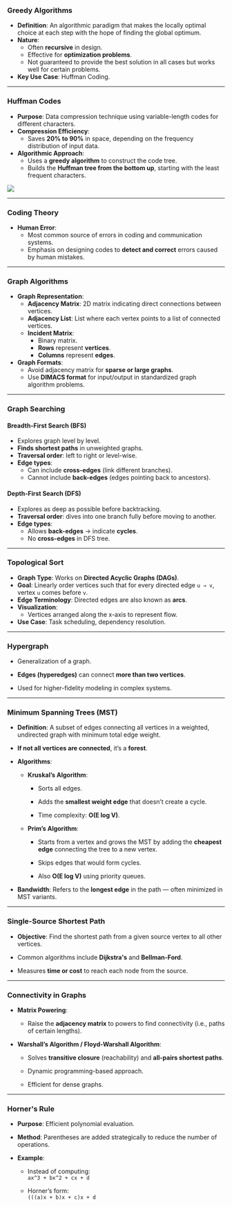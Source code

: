 ### **Greedy Algorithms**
- **Definition**: An algorithmic paradigm that makes the locally optimal choice at each step with the hope of finding the global optimum.
- **Nature**:
    - Often **recursive** in design.
    - Effective for **optimization problems**.
    - Not guaranteed to provide the best solution in all cases but works well for certain problems.
- **Key Use Case**: Huffman Coding.

---

### **Huffman Codes**
- **Purpose**: Data compression technique using variable-length codes for different characters.
- **Compression Efficiency**:
    - Saves **20% to 90%** in space, depending on the frequency distribution of input data.
- **Algorithmic Approach**:
    - Uses a **greedy algorithm** to construct the code tree.
    - Builds the **Huffman tree from the bottom up**, starting with the least frequent characters.

![](https://lh7-rt.googleusercontent.com/docsz/AD_4nXcq9taKYm5fSpzVl2YOAI7M24OwPxZD7kyb0-nKGBHtp2aTVL8_PvFZ2bHE-DD8HbU9bBZFS2xMTdoiKu5j6w23UiFa_ROlgx_ct6MyytjqzTvV8XF2kIpTbvlqrECFksGSNhIY_g?key=TeciyFeZkxkinNHwAGspCOdl)

---

### **Coding Theory**

- **Human Error**:
    - Most common source of errors in coding and communication systems.
    - Emphasis on designing codes to **detect and correct** errors caused by human mistakes.

---

### **Graph Algorithms**
- **Graph Representation**:
    - **Adjacency Matrix**: 2D matrix indicating direct connections between vertices.
    - **Adjacency List**: List where each vertex points to a list of connected vertices.
    - **Incident Matrix**:
        - Binary matrix.
        - **Rows** represent **vertices**.
        - **Columns** represent **edges**.
- **Graph Formats**:
    - Avoid adjacency matrix for **sparse or large graphs**.
    - Use **DIMACS format** for input/output in standardized graph algorithm problems.

---

### **Graph Searching**

#### **Breadth-First Search (BFS)**
- Explores graph level by level.
- **Finds shortest paths** in unweighted graphs.
- **Traversal order**: left to right or level-wise.
- **Edge types**:
    - Can include **cross-edges** (link different branches).
    - Cannot include **back-edges** (edges pointing back to ancestors).
#### **Depth-First Search (DFS)**
- Explores as deep as possible before backtracking.
- **Traversal order**: dives into one branch fully before moving to another.
- **Edge types**:
    - Allows **back-edges** → indicate **cycles**.
    - No **cross-edges** in DFS tree.

---

### **Topological Sort**
- **Graph Type**: Works on **Directed Acyclic Graphs (DAGs)**.
- **Goal**: Linearly order vertices such that for every directed edge `u → v`, vertex `u` comes before `v`.
- **Edge Terminology**: Directed edges are also known as **arcs**.
- **Visualization**:
    - Vertices arranged along the x-axis to represent flow.
- **Use Case**: Task scheduling, dependency resolution.

---

### **Hypergraph**

- Generalization of a graph.
    
- **Edges (hyperedges)** can connect **more than two vertices**.
    
- Used for higher-fidelity modeling in complex systems.
    

---

### **Minimum Spanning Trees (MST)**

- **Definition**: A subset of edges connecting all vertices in a weighted, undirected graph with minimum total edge weight.
    
- **If not all vertices are connected**, it’s a **forest**.
    
- **Algorithms**:
    
    - **Kruskal’s Algorithm**:
        
        - Sorts all edges.
            
        - Adds the **smallest weight edge** that doesn’t create a cycle.
            
        - Time complexity: **O(E log V)**.
            
    - **Prim’s Algorithm**:
        
        - Starts from a vertex and grows the MST by adding the **cheapest edge** connecting the tree to a new vertex.
            
        - Skips edges that would form cycles.
            
        - Also **O(E log V)** using priority queues.
            
- **Bandwidth**: Refers to the **longest edge** in the path — often minimized in MST variants.
    

---

### **Single-Source Shortest Path**

- **Objective**: Find the shortest path from a given source vertex to all other vertices.
    
- Common algorithms include **Dijkstra's** and **Bellman-Ford**.
    
- Measures **time or cost** to reach each node from the source.
    

---

### **Connectivity in Graphs**

- **Matrix Powering**:
    
    - Raise the **adjacency matrix** to powers to find connectivity (i.e., paths of certain lengths).
        
- **Warshall’s Algorithm / Floyd-Warshall Algorithm**:
    
    - Solves **transitive closure** (reachability) and **all-pairs shortest paths**.
        
    - Dynamic programming-based approach.
        
    - Efficient for dense graphs.
        

---

### **Horner's Rule**

- **Purpose**: Efficient polynomial evaluation.
    
- **Method**: Parentheses are added strategically to reduce the number of operations.
    
- **Example**:
    
    - Instead of computing:  
        `ax^3 + bx^2 + cx + d`
        
    - Horner’s form:  
        `(((a)x + b)x + c)x + d`